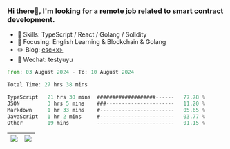 ### Hi there👋, I'm looking for a remote job related to smart contract development.


- 🔨 Skills: TypeScript / React / Golang / Solidity
- 🎯 Focusing: English Learning & Blockchain & Golang
- ✏️ Blog: [esc\<x\>](https://escx.github.io)
- 💬 Wechat: testyuyu


<!--START_SECTION:waka-->

```rust
From: 03 August 2024 - To: 10 August 2024

Total Time: 27 hrs 38 mins

TypeScript   21 hrs 30 mins  ###################------   77.78 %
JSON         3 hrs 5 mins    ###----------------------   11.20 %
Markdown     1 hr 33 mins    #------------------------   05.65 %
JavaScript   1 hr 2 mins     #------------------------   03.77 %
Other        19 mins         -------------------------   01.15 %
```

<!--END_SECTION:waka-->


| <img align="center" src="https://github-readme-stats.vercel.app/api/?username=escX&show_icons=true&theme=buefy&hide_border=true&card_width=500" /> | <img align="center" src="https://github-readme-stats.vercel.app/api/top-langs/?username=escX&layout=compact&theme=buefy&hide_border=true&card_width=500" /> |
| ------------- | ------------- |

